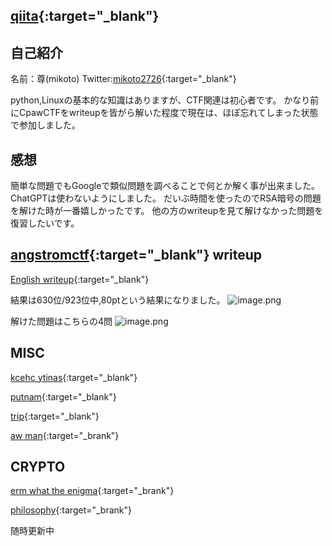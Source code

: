 ## [qiita](https://qiita.com/mikoto2726/items/2a0e40836ded98f7422e){:target="_blank"}

## 自己紹介
名前：尊(mikoto)
Twitter:[mikoto2726](https://x.com/mikoto2726){:target="_blank"}

python,Linuxの基本的な知識はありますが、CTF関連は初心者です。
かなり前にCpawCTFをwriteupを皆がら解いた程度で現在は、ほぼ忘れてしまった状態で参加しました。

## 感想

簡単な問題でもGoogleで類似問題を調べることで何とか解く事が出来ました。
ChatGPTは使わないようにしました。
だいぶ時間を使ったのでRSA暗号の問題を解けた時が一番嬉しかったです。
他の方のwriteupを見て解けなかった問題を復習したいです。

## [angstromctf](https://2024.angstromctf.com/challenges){:target="_blank"} writeup
[English writeup](https://qiita.com/mikoto2726/items/b62f9b57cefde01947a4){:target="_blank"}


結果は630位/923位中,80ptという結果になりました。
![image.png](https://qiita-image-store.s3.ap-northeast-1.amazonaws.com/0/3794748/a8c91216-fc5e-9ecb-64b2-8a0b51863bed.png)

解けた問題はこちらの4問
![image.png](https://qiita-image-store.s3.ap-northeast-1.amazonaws.com/0/3794748/e6357634-13fe-f158-72de-9b59ecf7d56c.png)

## MISC
[kcehc ytinas](https://github.com/mikoto2726/ctf_writeups/tree/main/angstromctf2024/%5Bmisc%5Dkcehc_ytinas){:target="_blank"}

[putnam](https://github.com/mikoto2726/ctf_writeups/tree/main/angstromctf2024/%5Bmisc%5Dputnam){:target="_blank"}

[trip](https://github.com/mikoto2726/ctf_writeups/tree/main/angstromctf2024/%5Bmisc%5Dtrip){:target="_blank"}

[aw man](https://github.com/mikoto2726/ctf_writeups/tree/main/angstromctf2024/%5Bmisc%5Daw_man){:target="_brank"}

## CRYPTO
[erm what the enigma](https://github.com/mikoto2726/ctf_writeups/tree/main/angstromctf2024/%5Bcrypto%5Derm_what_the_enigma){:target="_brank"}

[philosophy](https://github.com/mikoto2726/ctf_writeups/tree/main/angstromctf2024/%5Bcrypto%5Dphilosophy){:target="_brank"}

随時更新中
